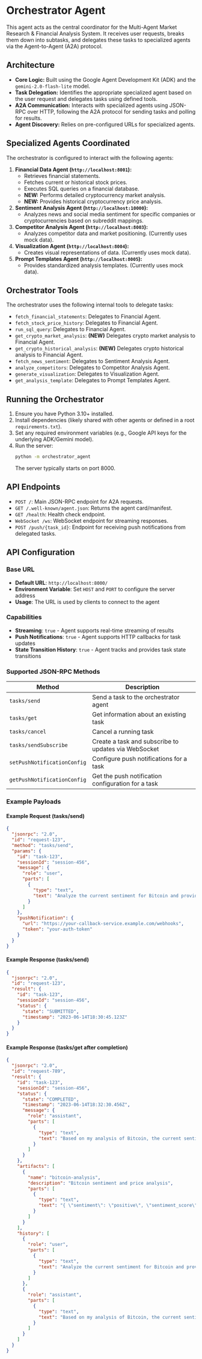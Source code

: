 # Orchestrator Agent

This agent acts as the central coordinator for the Multi-Agent Market Research & Financial Analysis System. It receives user requests, breaks them down into subtasks, and delegates these tasks to specialized agents via the Agent-to-Agent (A2A) protocol.

## Architecture

- **Core Logic:** Built using the Google Agent Development Kit (ADK) and the `gemini-2.0-flash-lite` model.
- **Task Delegation:** Identifies the appropriate specialized agent based on the user request and delegates tasks using defined tools.
- **A2A Communication:** Interacts with specialized agents using JSON-RPC over HTTP, following the A2A protocol for sending tasks and polling for results.
- **Agent Discovery:** Relies on pre-configured URLs for specialized agents.

## Specialized Agents Coordinated

The orchestrator is configured to interact with the following agents:

1.  **Financial Data Agent (`http://localhost:8001`):**
    *   Retrieves financial statements.
    *   Fetches current or historical stock prices.
    *   Executes SQL queries on a financial database.
    *   **NEW:** Performs detailed cryptocurrency market analysis.
    *   **NEW:** Provides historical cryptocurrency price analysis.
2.  **Sentiment Analysis Agent (`http://localhost:10000`):**
    *   Analyzes news and social media sentiment for specific companies or cryptocurrencies based on subreddit mappings.
3.  **Competitor Analysis Agent (`http://localhost:8003`):**
    *   Analyzes competitor data and market positioning. (Currently uses mock data).
4.  **Visualization Agent (`http://localhost:8004`):**
    *   Creates visual representations of data. (Currently uses mock data).
5.  **Prompt Templates Agent (`http://localhost:8005`):**
    *   Provides standardized analysis templates. (Currently uses mock data).

## Orchestrator Tools

The orchestrator uses the following internal tools to delegate tasks:

- `fetch_financial_statements`: Delegates to Financial Agent.
- `fetch_stock_price_history`: Delegates to Financial Agent.
- `run_sql_query`: Delegates to Financial Agent.
- `get_crypto_market_analysis`: **(NEW)** Delegates crypto market analysis to Financial Agent.
- `get_crypto_historical_analysis`: **(NEW)** Delegates crypto historical analysis to Financial Agent.
- `fetch_news_sentiment`: Delegates to Sentiment Analysis Agent.
- `analyze_competitors`: Delegates to Competitor Analysis Agent.
- `generate_visualization`: Delegates to Visualization Agent.
- `get_analysis_template`: Delegates to Prompt Templates Agent.

## Running the Orchestrator

1.  Ensure you have Python 3.10+ installed.
2.  Install dependencies (likely shared with other agents or defined in a root `requirements.txt`).
3.  Set any required environment variables (e.g., Google API keys for the underlying ADK/Gemini model).
4.  Run the server:
    ```bash
    python -m orchestrator_agent 
    ```
    The server typically starts on port 8000.

## API Endpoints

- `POST /`: Main JSON-RPC endpoint for A2A requests.
- `GET /.well-known/agent.json`: Returns the agent card/manifest.
- `GET /health`: Health check endpoint.
- `WebSocket /ws`: WebSocket endpoint for streaming responses.
- `POST /push/{task_id}`: Endpoint for receiving push notifications from delegated tasks.

## API Configuration

### Base URL
- **Default URL**: `http://localhost:8000/`
- **Environment Variable**: Set `HOST` and `PORT` to configure the server address
- **Usage**: The URL is used by clients to connect to the agent

### Capabilities
- **Streaming**: `true` - Agent supports real-time streaming of results
- **Push Notifications**: `true` - Agent supports HTTP callbacks for task updates
- **State Transition History**: `true` - Agent tracks and provides task state transitions

### Supported JSON-RPC Methods

| Method | Description |
|--------|-------------|
| `tasks/send` | Send a task to the orchestrator agent |
| `tasks/get` | Get information about an existing task |
| `tasks/cancel` | Cancel a running task |
| `tasks/sendSubscribe` | Create a task and subscribe to updates via WebSocket |
| `setPushNotificationConfig` | Configure push notifications for a task |
| `getPushNotificationConfig` | Get the push notification configuration for a task |

### Example Payloads

#### Example Request (tasks/send)

```json
{
  "jsonrpc": "2.0",
  "id": "request-123",
  "method": "tasks/send",
  "params": {
    "id": "task-123",
    "sessionId": "session-456",
    "message": {
      "role": "user",
      "parts": [
        {
          "type": "text",
          "text": "Analyze the current sentiment for Bitcoin and provide price trends"
        }
      ]
    },
    "pushNotification": {
      "url": "https://your-callback-service.example.com/webhooks",
      "token": "your-auth-token"
    }
  }
}
```

#### Example Response (tasks/send)

```json
{
  "jsonrpc": "2.0",
  "id": "request-123",
  "result": {
    "id": "task-123",
    "sessionId": "session-456",
    "status": {
      "state": "SUBMITTED",
      "timestamp": "2023-06-14T18:30:45.123Z"
    }
  }
}
```

#### Example Response (tasks/get after completion)

```json
{
  "jsonrpc": "2.0",
  "id": "request-789",
  "result": {
    "id": "task-123",
    "sessionId": "session-456",
    "status": {
      "state": "COMPLETED",
      "timestamp": "2023-06-14T18:32:30.456Z",
      "message": {
        "role": "assistant",
        "parts": [
          {
            "type": "text",
            "text": "Based on my analysis of Bitcoin, the current sentiment is generally positive with 65% positive mentions on social media. The price has shown an upward trend of 8.5% over the past week."
          }
        ]
      }
    },
    "artifacts": [
      {
        "name": "bitcoin-analysis",
        "description": "Bitcoin sentiment and price analysis",
        "parts": [
          {
            "type": "text",
            "text": "{ \"sentiment\": \"positive\", \"sentiment_score\": 0.65, \"price_trend\": \"up\", \"price_change_7d\": \"8.5%\" }"
          }
        ]
      }
    ],
    "history": [
      {
        "role": "user",
        "parts": [
          {
            "type": "text",
            "text": "Analyze the current sentiment for Bitcoin and provide price trends"
          }
        ]
      },
      {
        "role": "assistant",
        "parts": [
          {
            "type": "text",
            "text": "Based on my analysis of Bitcoin, the current sentiment is generally positive with 65% positive mentions on social media. The price has shown an upward trend of 8.5% over the past week."
          }
        ]
      }
    ]
  }
}
``` 